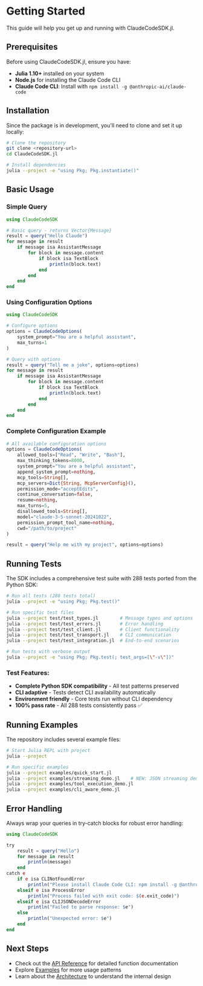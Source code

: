 # Getting Started

This guide will help you get up and running with ClaudeCodeSDK.jl.

## Prerequisites

Before using ClaudeCodeSDK.jl, ensure you have:

- **Julia 1.10+** installed on your system
- **Node.js** for installing the Claude Code CLI
- **Claude Code CLI**: Install with `npm install -g @anthropic-ai/claude-code`

## Installation

Since the package is in development, you'll need to clone and set it up locally:

```bash
# Clone the repository
git clone <repository-url>
cd ClaudeCodeSDK.jl

# Install dependencies
julia --project -e "using Pkg; Pkg.instantiate()"
```

## Basic Usage

### Simple Query

```julia
using ClaudeCodeSDK

# Basic query - returns Vector{Message}
result = query("Hello Claude")
for message in result
    if message isa AssistantMessage
        for block in message.content
            if block isa TextBlock
                println(block.text)
            end
        end
    end
end
```

### Using Configuration Options

```julia
using ClaudeCodeSDK

# Configure options
options = ClaudeCodeOptions(
    system_prompt="You are a helpful assistant",
    max_turns=1
)

# Query with options
result = query("Tell me a joke", options=options)
for message in result
    if message isa AssistantMessage
        for block in message.content
            if block isa TextBlock
                println(block.text)
            end
        end
    end
end
```

### Complete Configuration Example

```julia
# All available configuration options
options = ClaudeCodeOptions(
    allowed_tools=["Read", "Write", "Bash"],
    max_thinking_tokens=8000,
    system_prompt="You are a helpful assistant",
    append_system_prompt=nothing,
    mcp_tools=String[],
    mcp_servers=Dict{String, McpServerConfig}(),
    permission_mode="acceptEdits",
    continue_conversation=false,
    resume=nothing,
    max_turns=5,
    disallowed_tools=String[],
    model="claude-3-5-sonnet-20241022",
    permission_prompt_tool_name=nothing,
    cwd="/path/to/project"
)

result = query("Help me with my project", options=options)
```

## Running Tests

The SDK includes a comprehensive test suite with 288 tests ported from the Python SDK:

```bash
# Run all tests (288 tests total)
julia --project -e "using Pkg; Pkg.test()"

# Run specific test files
julia --project test/test_types.jl        # Message types and options
julia --project test/test_errors.jl       # Error handling
julia --project test/test_client.jl       # Client functionality  
julia --project test/test_transport.jl    # CLI communication
julia --project test/test_integration.jl  # End-to-end scenarios

# Run tests with verbose output
julia --project -e "using Pkg; Pkg.test(; test_args=[\"-v\"])"
```

### Test Features:
- **Complete Python SDK compatibility** - All test patterns preserved
- **CLI adaptive** - Tests detect CLI availability automatically
- **Environment friendly** - Core tests run without CLI dependency
- **100% pass rate** - All 288 tests consistently pass ✅

## Running Examples

The repository includes several example files:

```bash
# Start Julia REPL with project
julia --project

# Run specific examples
julia --project examples/quick_start.jl
julia --project examples/streaming_demo.jl    # NEW: JSON streaming demo
julia --project examples/tool_execution_demo.jl
julia --project examples/cli_aware_demo.jl
```

## Error Handling

Always wrap your queries in try-catch blocks for robust error handling:

```julia
using ClaudeCodeSDK

try
    result = query("Hello")
    for message in result
        println(message)
    end
catch e
    if e isa CLINotFoundError
        println("Please install Claude Code CLI: npm install -g @anthropic-ai/claude-code")
    elseif e isa ProcessError
        println("Process failed with exit code: $(e.exit_code)")
    elseif e isa CLIJSONDecodeError
        println("Failed to parse response: $e")
    else
        println("Unexpected error: $e")
    end
end
```

## Next Steps

- Check out the [API Reference](api.md) for detailed function documentation
- Explore [Examples](examples.md) for more usage patterns
- Learn about the [Architecture](architecture.md) to understand the internal design